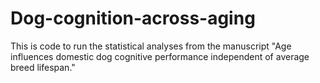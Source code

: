 # Dog-cognition-across-aging
This is code to run the statistical analyses from the manuscript "Age influences domestic dog cognitive performance independent of average breed lifespan."

